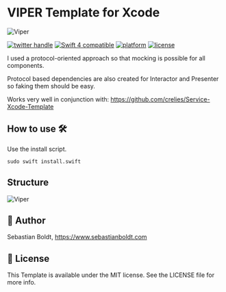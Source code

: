 # VIPER Template for Xcode
![Viper](https://github.com/SebastianBoldt/Viper-Xcode-Template/blob/89a2783e891090127c8a06840aab4b0c57829fdc/banner.png?raw=true)

<a href="http://twitter.com/sebastianboldt"><img src="https://img.shields.io/badge/twitter-@sebastianboldt-blue.svg?longCache=true&style=flat-square" alt="twitter handle" /></a>
<a href="https://developer.apple.com/swift"><img src="https://img.shields.io/badge/swift4-compatible-orange.svg?longCache=true&style=flat-square" alt="Swift 4 compatible" /></a>
<a href="https://www.apple.com/de/ios/ios-11/"><img src="https://img.shields.io/badge/platform-iOS-lightgray.svg?longCache=true&style=flat-square" alt="platform" /></a>
<a href="https://en.wikipedia.org/wiki/MIT_License"><img src="https://img.shields.io/badge/license-MIT-lightgray.svg?longCache=true&style=flat-square" alt="license" /></a>

I used a protocol-oriented approach so that mocking is possible for all components.

Protocol based dependencies are also created for Interactor and Presenter so faking them should be easy.

Works very well in conjunction with: https://github.com/crelies/Service-Xcode-Template
## How to use 🛠

Use the install script.

```sudo swift install.swift```

## Structure
![Viper](https://github.com/SebastianBoldt/Viper-Xcode-Template/blob/fe4b613e96cd954f5c670786587b9b5829282d92/viper.png?raw=true)

## 🤖 Author

Sebastian Boldt, https://www.sebastianboldt.com

## 📄 License

This Template is available under the MIT license. See the LICENSE file for more info.

